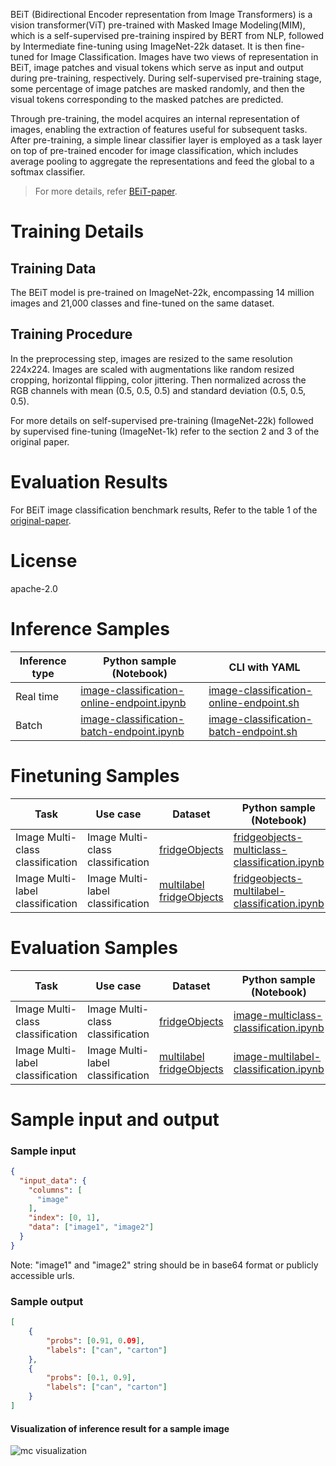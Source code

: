 BEiT (Bidirectional Encoder representation from Image Transformers) is a vision transformer(ViT) pre-trained with Masked Image Modeling(MIM), which is a self-supervised pre-training inspired by BERT from NLP, followed by Intermediate fine-tuning using ImageNet-22k dataset. It is then fine-tuned for Image Classification. Images have two views of representation in BEiT, image patches and visual tokens which serve as input and output during pre-training, respectively. During self-supervised pre-training stage, some percentage of image patches are masked randomly, and then the visual tokens corresponding to the masked patches are predicted.

Through pre-training, the model acquires an internal representation of images, enabling the extraction of features useful for subsequent tasks. After pre-training, a simple linear classifier layer is employed as a task layer on top of pre-trained encoder for image classification, which includes average pooling to aggregate the representations and feed the global to a softmax classifier.

> For more details, refer <a href="https://arxiv.org/abs/2106.08254" target="_blank">BEiT-paper</a>.

# Training Details

## Training Data

The BEiT model is pre-trained on ImageNet-22k, encompassing 14 million images and 21,000 classes and fine-tuned on the same dataset.

## Training Procedure

In the preprocessing step, images are resized to the same resolution 224x224. Images are scaled with augmentations like random resized cropping, horizontal flipping, color jittering. Then normalized across the RGB channels with mean (0.5, 0.5, 0.5) and standard deviation (0.5, 0.5, 0.5).

For more details on self-supervised pre-training (ImageNet-22k) followed by supervised fine-tuning (ImageNet-1k) refer to the section 2 and 3 of the original paper.

# Evaluation Results

For BEiT image classification benchmark results, Refer to the table 1 of the <a href="https://arxiv.org/abs/2106.08254" target="_blank">original-paper</a>.

# License

apache-2.0

# Inference Samples

Inference type|Python sample (Notebook)|CLI with YAML
|--|--|--|
Real time|<a href="https://aka.ms/azureml-infer-sdk-image-classification" target="_blank">image-classification-online-endpoint.ipynb</a>|<a href="https://aka.ms/azureml-infer-cli-image-classification" target="_blank">image-classification-online-endpoint.sh</a>
Batch |<a href="https://aka.ms/azureml-infer-batch-sdk-image-classification" target="_blank">image-classification-batch-endpoint.ipynb</a>|<a href="https://aka.ms/azureml-infer-batch-cli-image-classification" target="_blank">image-classification-batch-endpoint.sh</a>

# Finetuning Samples

Task|Use case|Dataset|Python sample (Notebook)|CLI with YAML
|---|--|--|--|--|
Image Multi-class classification|Image Multi-class classification|[fridgeObjects](https://cvbp-secondary.z19.web.core.windows.net/datasets/image_classification/fridgeObjects.zip)|<a href="https://aka.ms/azureml-ft-sdk-image-mc-classification" target="_blank">fridgeobjects-multiclass-classification.ipynb</a>|<a href="https://aka.ms/azureml-ft-cli-image-mc-classification" target="_blank">fridgeobjects-multiclass-classification.sh</a>
Image Multi-label classification|Image Multi-label classification|[multilabel fridgeObjects](https://cvbp-secondary.z19.web.core.windows.net/datasets/image_classification/multilabelFridgeObjects.zip)|<a href="https://aka.ms/azureml-ft-sdk-image-ml-classification" target="_blank">fridgeobjects-multilabel-classification.ipynb</a>|<a href="https://aka.ms/azureml-ft-cli-image-ml-classification" target="_blank">fridgeobjects-multilabel-classification.sh</a>

# Evaluation Samples

|Task|Use case|Dataset|Python sample (Notebook)|
|---|--|--|--|
|Image Multi-class classification|Image Multi-class classification|[fridgeObjects](https://cvbp-secondary.z19.web.core.windows.net/datasets/image_classification/fridgeObjects.zip)|<a href="https://aka.ms/azureml-evaluation-sdk-image-mc-classification" target="_blank">image-multiclass-classification.ipynb</a>|
|Image Multi-label classification|Image Multi-label classification|[multilabel fridgeObjects](https://cvbp-secondary.z19.web.core.windows.net/datasets/image_classification/multilabelFridgeObjects.zip)|<a href="https://aka.ms/azureml-evaluation-sdk-image-ml-classification" target="_blank">image-multilabel-classification.ipynb</a>|

# Sample input and output

### Sample input

```json
{
  "input_data": {
    "columns": [
      "image"
    ],
    "index": [0, 1],
    "data": ["image1", "image2"]
  }
}
```

Note: "image1" and "image2" string should be in base64 format or publicly accessible urls.


### Sample output

```json
[
    {
        "probs": [0.91, 0.09],
        "labels": ["can", "carton"]
    },
    {
        "probs": [0.1, 0.9],
        "labels": ["can", "carton"]
    }
]
```

#### Visualization of inference result for a sample image

<img src="https://automlcesdkdataresources.blob.core.windows.net/finetuning-image-models/images/Model_Result_Visualizations(Do_not_delete)/plot_microsoft-beit-base-patch16-224-pt22k-ft22k_MC.png" alt="mc visualization">

